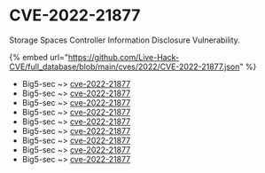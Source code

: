 # CVE-2022-21877

Storage Spaces Controller Information Disclosure Vulnerability.

{% embed url="https://github.com/Live-Hack-CVE/full_database/blob/main/cves/2022/CVE-2022-21877.json" %}


* Big5-sec ~> [cve-2022-21877](https://www.alice-snow.ru/2022/database/cve-2022-21877/cve-2022-21877-big5-sec)
* Big5-sec ~> [cve-2022-21877](https://www.alice-snow.ru/2022/database/cve-2022-21877/cve-2022-21877-big5-sec)
* Big5-sec ~> [cve-2022-21877](https://www.alice-snow.ru/2022/database/cve-2022-21877/cve-2022-21877-big5-sec)
* Big5-sec ~> [cve-2022-21877](https://www.alice-snow.ru/2022/database/cve-2022-21877/cve-2022-21877-big5-sec)
* Big5-sec ~> [cve-2022-21877](https://www.alice-snow.ru/2022/database/cve-2022-21877/cve-2022-21877-big5-sec)
* Big5-sec ~> [cve-2022-21877](https://www.alice-snow.ru/2022/database/cve-2022-21877/cve-2022-21877-big5-sec)
* Big5-sec ~> [cve-2022-21877](https://www.alice-snow.ru/2022/database/cve-2022-21877/cve-2022-21877-big5-sec)
* Big5-sec ~> [cve-2022-21877](https://www.alice-snow.ru/2022/database/cve-2022-21877/cve-2022-21877-big5-sec)
* Big5-sec ~> [cve-2022-21877](https://www.alice-snow.ru/2022/database/cve-2022-21877/cve-2022-21877-big5-sec)